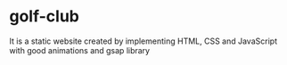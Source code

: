 # golf-club
It is a static website created by implementing HTML, CSS and JavaScript with good animations and gsap library

